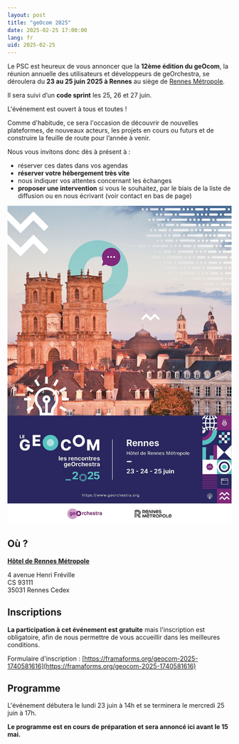 ```yaml
---
layout: post
title: "geOcom 2025"
date: 2025-02-25 17:00:00
lang: fr
uid: 2025-02-25
---
```


Le PSC est heureux de vous annoncer que la **12ème édition du geOcom**, la réunion annuelle des utilisateurs et développeurs de geOrchestra, se déroulera du **23 au 25 juin 2025 à Rennes** au siège de [Rennes Métropole](https://metropole.rennes.fr/).

Il sera suivi d’un **code sprint** les 25, 26 et 27 juin. 

L'événement est ouvert à tous et toutes !


<!--more-->

Comme d'habitude, ce sera l'occasion de découvrir de nouvelles plateformes, de nouveaux acteurs, les projets en cours ou futurs et de construire la feuille de route pour l’année à venir. 

Nous vous invitons donc dès à présent à :

 * réserver ces dates dans vos agendas
 * **réserver votre hébergement très vite**
 * nous indiquer vos attentes concernant les échanges
 * **proposer une intervention** si vous le souhaitez, par le biais de la liste de diffusion ou en nous écrivant (voir contact en bas de page)

<img src="/public/geocom2025/geocom_2025_affiche_small.jpg" alt="Affiche geOcom 2025" width="auto" height="auto">



## Où ?

**[Hôtel de Rennes Métropole](https://www.openstreetmap.org/?mlat=48.09328&mlon=-1.67508#map=16/48.09328/-1.67508)**

4 avenue Henri Fréville<br />
CS 93111<br />
35031 Rennes Cedex<br />


## Inscriptions

**La participation à cet événement est gratuite** mais l'inscription est obligatoire, afin de nous permettre de vous accueillir dans les meilleures conditions.

Formulaire d'inscription : [https://framaforms.org/geocom-2025-1740581616](https://framaforms.org/geocom-2025-1740581616)



## Programme

L'événement débutera le lundi 23 juin à 14h et se terminera le mercredi 25 juin à 17h.

**Le programme est en cours de préparation et sera annoncé ici avant le 15 mai.**

